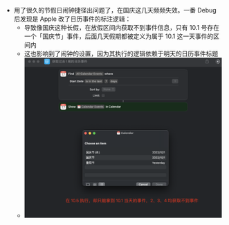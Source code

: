 - 用了很久的节假日闹钟捷径出问题了，在国庆这几天频频失效。一番 Debug 后发现是 Apple 改了日历事件的标注逻辑：
	- 导致像国庆这种长假，在放假区间内获取不到事件信息，只有 10.1 号存在一个「国庆节」事件，后面几天假期都被定义为属于 10.1 这一天事件的区间内
	- 这也影响到了闹钟的设置，因为其执行的逻辑依赖于明天的日历事件标题
	- ![image.png](../assets/image_1664909380030_0.png)